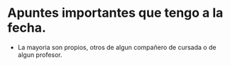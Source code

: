 # Apuntes importantes que tengo a la fecha.

- La mayoria son propios, otros de algun compañero de cursada o de algun profesor.
